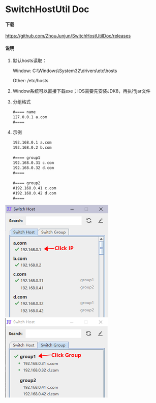 # SwitchHostUtil Doc

#### 下载

https://github.com/ZhouJunjun/SwitchHostUtilDoc/releases



#### 说明

1.   默认hosts读取：

     Window: C:\Windows\System32\drivers\etc\hosts

     Other: /etc/hosts

2.   Window系统可以直接下载exe；IOS需要先安装JDK8，再执行jar文件

3.   分组格式

     ```
     #==== name
     127.0.0.1 a.com
     #====
     ```

4.   示例

     ```
     192.168.0.1 a.com
     192.168.0.2 b.com
     
     #==== group1
     192.168.0.31 c.com
     192.168.0.32 d.com
     #====
     
     #==== group2
     #192.168.0.41 c.com
     #192.168.0.42 d.com
     #====
     ```


![image-20231120160138720](./image/1.png)![image-20231120160455547](./image/2.png)
